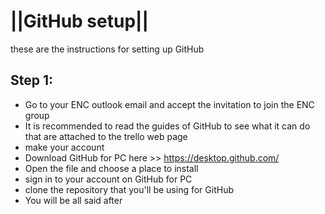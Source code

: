 # ||GitHub setup||
these are the instructions for setting up GitHub
## Step 1:
- Go to your ENC outlook email and accept the invitation to join the ENC group
- It is recommended to read the guides of GitHub to see what it can do that are attached to the trello web page
- make your account
- Download GitHub for PC here >> https://desktop.github.com/
- Open the file and choose a place to install
- sign in to your account on GitHub for PC
- clone the repository that you'll be using for GitHub
- You will be all said after
